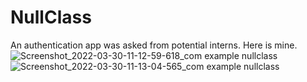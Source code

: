 # NullClass
An authentication app was asked from potential interns. Here is mine.
![Screenshot_2022-03-30-11-12-59-618_com example nullclass](https://user-images.githubusercontent.com/80821238/160766116-418da40a-0bdc-47cf-8bae-d171dbae3b86.jpg)
![Screenshot_2022-03-30-11-13-04-565_com example nullclass](https://user-images.githubusercontent.com/80821238/160766278-f56c8630-fcd0-431d-bdfa-2cfbdfbdf3be.jpg)

